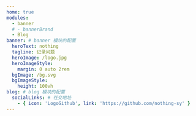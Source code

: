 ```yaml
---
home: true
modules:
  - banner
  # - bannerBrand
  - Blog
banner: # banner 模块的配置
  heroText: nothing
  tagline: 记录问题
  heroImage: /logo.jpg
  heroImageStyle:
    margin: 0 auto 2rem
  bgImage: /bg.svg
  bgImageStyle:
    height: 100vh  
blog: # blog 模块的配置
  socialLinks: # 社交地址
    - { icon: 'LogoGithub', link: 'https://github.com/nothing-sy' }
---
```

